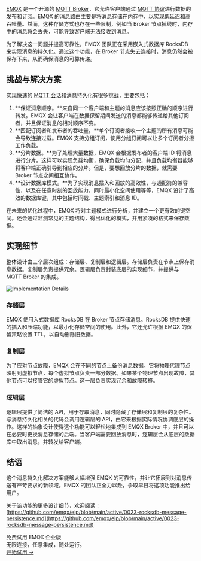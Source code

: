 [EMQX](https://www.emqx.io/) 是一个开源的 [MQTT Broker](https://www.emqx.com/zh/blog/the-ultimate-guide-to-mqtt-broker-comparison)，它允许客户端通过 [MQTT 协议](https://www.emqx.com/zh/blog/the-easiest-guide-to-getting-started-with-mqtt)进行数据的发布和订阅。EMQX 的消息路由主要是将消息存储在内存中，以实现低延迟和高吞吐量。然而，这种存储方式也存在一些限制，例如当 Broker 节点掉线时，内存中的消息将会丢失，可能导致客户端无法接收到消息。

为了解决这一问题并提高可靠性，EMQX 团队正在采用嵌入式数据库 RocksDB 来实现消息的持久化。通过这个功能，在 Broker 节点失去连接时，消息仍然会被保存下来，从而确保消息的可靠传递。

## 挑战与解决方案

实现快速的 [MQTT 会话](https://www.emqx.com/zh/blog/mqtt-session)和消息持久化有很多挑战，主要包括：

1. **保证消息顺序。**来自同一个客户端和主题的消息应该按照正确的顺序进行转发。EMQX 会让客户端在数据保留期间发送的消息都能够传递给其他订阅者，并且保证消息的相对顺序不变。
2. **匹配订阅者和发布者的吞吐量。**单个订阅者接收一个主题的所有消息可能会导致连接过载。EMQX 支持分组订阅，使用分组订阅可以让多个订阅者分担工作负载。
3. **分片数据。**为了处理大量数据，EMQX 会根据发布者的客户端 ID 将消息进行分片。这样可以实现负载均衡，确保负载均匀分配，并且负载均衡器能够将客户端正确引导到相应的分片。但是，要想回放分片的数据，就需要 Broker 节点之间相互协作。
4. **设计数据库模式。**为了实现消息插入和回放的高效性，与通配符的兼容性，以及在任意时刻的回放能力，同时最小化空间使用等等，EMQX 设计了高效的数据库键，其中包括时间戳、主题索引和消息 ID。

在未来的优化过程中，EMQX 将对主题模式进行分析，并建立一个更有效的键空间。还会通过监测常见的主题结构，得出优化的模式，并用紧凑的格式来保存数据。

## 实现细节

整体设计由三个层次组成：存储层、复制层和逻辑层。存储层负责在节点上保存消息数据。复制层负责提供冗余。逻辑层负责封装底层的实现细节，并提供与 MQTT Broker 的集成。

![Implementation Details](https://assets.emqx.com/images/5025e78580b151a5dbbac497be04e963.png)

### 存储层

EMQX 使用入式数据库 RocksDB 在 Broker 节点存储消息。RocksDB 提供快速的插入和压缩功能，以最小化存储空间的使用。此外，它还允许根据 EMQX 的保留策略设置 TTL，以自动删除旧数据。

### 复制层

为了应对节点故障，EMQX 会在不同的节点上备份消息数据。它将物理代理节点映射到虚拟节点，每个虚拟节点负责一部分数据。如果某个物理节点出现故障，其他节点可以接管它的虚拟节点。这一层负责实现冗余和故障转移。

### 逻辑层

逻辑层提供了简洁的 API，用于存取消息，同时隐藏了存储层和复制层的复杂性。与消息持久化相关的代码会调用逻辑层的 API，由它来根据实际情况协调底层的操作。这样的抽象设计使得这个功能可以轻松地集成到 EMQX Broker 中，并且可以在必要时更换消息存储的后端。当客户端需要回放消息时，逻辑层会从底层的数据库中取出消息，并转发给客户端。

## 结语

这个消息持久化解决方案能够大幅增强 EMQX 的可靠性，并让它拓展到对消息传送有严苛要求的新领域。EMQX 的团队正全力以赴，争取早日将这项功能推出给用户。

关于该功能的更多设计细节，欢迎阅读： [https://github.com/emqx/eip/blob/main/active/0023-rocksdb-message-persistence.md](https://github.com/emqx/eip/blob/main/active/0023-rocksdb-message-persistence.md)





<section class="promotion">
    <div>
        免费试用 EMQX 企业版
            <div class="is-size-14 is-text-normal has-text-weight-normal">无限连接，任意集成，随处运行。</div>
    </div>
    <a href="https://www.emqx.com/zh/try?product=enterprise" class="button is-gradient px-5">开始试用 →</a>
</section>
